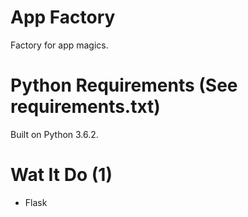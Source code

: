 # App Factory
Factory for app magics.

# Python Requirements (See requirements.txt)
Built on Python 3.6.2.

# Wat It Do (1)
- Flask